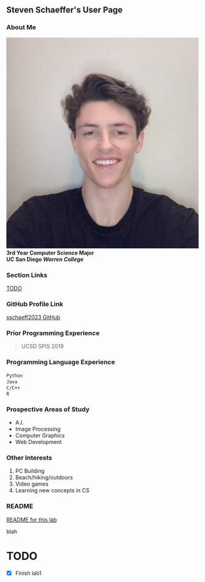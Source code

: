 ## Steven Schaeffer's User Page

### About Me
![Steven Schaeffer's Profile Picture](./images/pfp.jpg)
\
__3rd Year Computer Science Major__
\
__UC San Diego *Warren College*__

### Section Links
[TODO](#TODO)

### GitHub Profile Link
[sschaeff2023 GitHub](https://github.com/sschaeff2023)

### Prior Programming Experience
> UCSD SPIS 2019

### Programming Language Experience
```
Python
Java
C/C++
R
```

### Prospective Areas of Study
- A.I.
- Image Processing
- Computer Graphics
- Web Development

### Other Interests
1. PC Building
2. Beach/hiking/outdoors
3. Video games
4. Learning new concepts in CS

### README
[README for this lab](README.md)  
  
  
blah


# TODO
- [x] Finish lab1